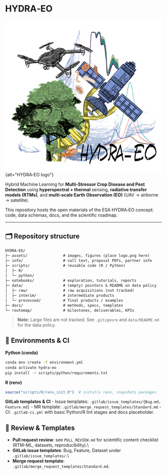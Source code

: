 # HYDRA‑EO

<p align="center">

![HYDRA‑EO logo](assets/HyDRA-EO_logo.png){alt="HYDRA‑EO logo"}

</p>

Hybrid Machine Learning for **Multi‑Stressor Crop Disease and Pest Detection** using **hyperspectral + thermal** sensing, **radiative transfer models (RTMs)**, and **multi‑scale Earth Observation (EO)** (UAV → airborne → satellite).

This repository hosts the open materials of the ESA HYDRA‑EO concept: code, data schemas, docs, and the scientific roadmap.

------------------------------------------------------------------------

## 🗂 Repository structure

```         
HYDRA‑EO/
├─ assets/                # images, figures (place logo.png here)
├─ info/                  # call text, proposal PDFs, partner info
├─ scripts/               # reusable code (R / Python)
│  ├─ R/
│  └─ python/
├─ notebooks/             # exploration, tutorials, reports
├─ data/                  # (empty) pointers & README on data policy
│  ├─ raw/                # raw acquisitions (not tracked)
│  ├─ interim/            # intermediate products
│  └─ processed/          # final products / examples
├─ docs/                  # methods, specs, templates
└─ routemap/              # milestones, deliverables, KPIs
```

> **Note:** Large files are not tracked. See `.gitignore` and `data/README.md` for the data policy.

## 🧰 Environments & CI

**Python (conda)**

``` bash
conda env create -f environment.yml
conda activate hydra-eo
pip install -r scripts/python/requirements.txt
```

**R (renv)**

``` r
source("scripts/R/renv_init.R")  # installs renv, snapshots packages
```

**GitLab templates & CI** - Issue templates: `.gitlab/issue_templates/{Bug.md, Feature.md}` - MR template: `.gitlab/merge_request_templates/Standard.md` - CI: `.gitlab-ci.yml` with basic Python/R lint stages and docs placeholder.

## 📑 Review & Templates

-   **Pull request review**: see `PULL_REVIEW.md` for scientific content checklist (RTM–ML, datasets, reproducibility).\
-   **GitLab issue templates**: Bug, Feature, Dataset under `.gitlab/issue_templates/`.\
-   **Merge request template**: `.gitlab/merge_request_templates/Standard.md`.

